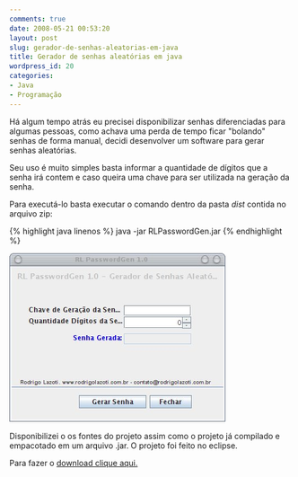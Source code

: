 ```yaml
---
comments: true
date: 2008-05-21 00:53:20
layout: post
slug: gerador-de-senhas-aleatorias-em-java
title: Gerador de senhas aleatórias em java
wordpress_id: 20
categories:
- Java
- Programação
---
```


Há algum tempo atrás eu precisei disponibilizar senhas diferenciadas para algumas pessoas, como achava uma perda de tempo ficar "bolando" senhas de forma manual, decidi desenvolver um software para gerar senhas aleatórias.

Seu uso é muito simples basta informar a quantidade de dígitos que a senha irá contem e caso queira uma chave para ser utilizada na geração da senha.

Para executá-lo basta executar o comando dentro da pasta _dist_ contida no arquivo zip:

{% highlight java linenos %}
java -jar RLPasswordGen.jar
{% endhighlight %}

<!-- more -->

![RLPasswordGen](/images/2007/RLPasswordGen.jpg)

Disponibilizei o os fontes do projeto assim como o projeto já compilado e empacotado em um arquivo .jar. O projeto foi feito no eclipse.

Para fazer o [download clique aqui.](http://www.rodrigolazoti.com.br/downloads/RLPasswordGen.zip)
